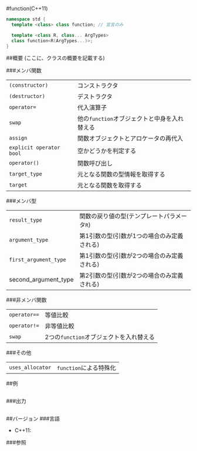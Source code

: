 #function(C++11)
```cpp
namespace std {
  template <class> class function; // 宣言のみ

  template <class R, class... ArgTypes>
  class function<R(ArgTypes...)>;
}
```

##概要
(ここに、クラスの概要を記載する)

###メンバ関数

| | |
|-------------------------------------|--------------------------------------------------------------------------|
| `(constructor)` | コンストラクタ |
| `(destructor)` | デストラクタ |
| `operator=` | 代入演算子 |
| `swap` | 他の`function`オブジェクトと中身を入れ替える |
| `assign` | 関数オブジェクトとアロケータの再代入 |
| `explicit operator bool` | 空かどうかを判定する |
| `operator()` | 関数呼び出し |
| `target_type` | 元となる関数の型情報を取得する |
| `target` | 元となる関数を取得する |

###メンバ型

| | |
|----------------------------------------------------------------------------------|---------------------------------------------------------------------------|
| `result_type` | 関数の戻り値の型(テンプレートパラメータ`R`) |
| `argument_type` | 第1引数の型(引数が1つの場合のみ定義される) |
| `first_argument_type` | 第1引数の型(引数が2つの場合のみ定義される) |
| second_argument_type | 第2引数の型(引数が2つの場合のみ定義される) |

###非メンバ関数

| | |
|-------------------------|------------------------------------------------------------------|
| `operator==` | 等値比較 |
| `operator!=` | 非等値比較 |
| `swap` | 2つの`function`オブジェクトを入れ替える |


###その他

| | |
|-----------------------------|-----------------------------------------|
| `uses_allocator` | `function`による特殊化 |


##例
```cpp
```

###出力
```
```

##バージョン
###言語
- C++11:

###参照

